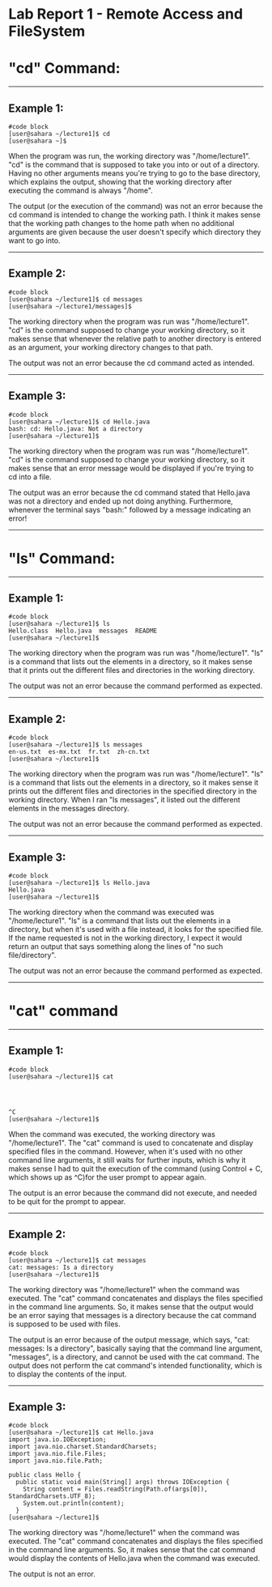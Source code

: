 # Lab Report 1 - Remote Access and FileSystem
# "cd" Command:
---
## Example 1:
```
#code block
[user@sahara ~/lecture1]$ cd
[user@sahara ~]$
```
When the program was run, the working directory was "/home/lecture1". "cd" is the command that is supposed to take you into or out of a directory.
Having no other arguments means you're trying to go to the base directory, which explains the output, showing that the working directory after executing the command is always "/home".

The output (or the execution of the command) was not an error because the cd command is intended to change the working path. I think it makes sense that the working path changes to the home path when no additional arguments are given
because the user doesn't specify which directory they want to go into.

---

## Example 2:
```
#code block
[user@sahara ~/lecture1]$ cd messages
[user@sahara ~/lecture1/messages]$
```
The working directory when the program was run was "/home/lecture1". "cd" is the command supposed to change your working directory, so it makes
sense that whenever the relative path to another directory is entered as an argument, your working directory changes to that path.

The output was not an error because the cd command acted as intended.

---

## Example 3:
```
#code block
[user@sahara ~/lecture1]$ cd Hello.java
bash: cd: Hello.java: Not a directory
[user@sahara ~/lecture1]$ 
```
The working directory when the program was run was "/home/lecture1". "cd" is the command supposed to change your working directory, so it makes
sense that an error message would be displayed if you're trying to cd into a file.

The output was an error because the cd command stated that Hello.java was not a directory and ended up not doing anything. Furthermore, whenever
the terminal says "bash:" followed by a message indicating an error!

---

# "ls" Command:

---

## Example 1:
```
#code block
[user@sahara ~/lecture1]$ ls
Hello.class  Hello.java  messages  README
[user@sahara ~/lecture1]$ 
```
The working directory when the program was run was "/home/lecture1". "ls" is a command that lists out the elements in a directory, so it makes sense
that it prints out the different files and directories in the working directory.

The output was not an error because the command performed as expected.

---

## Example 2:
```
#code block
[user@sahara ~/lecture1]$ ls messages
en-us.txt  es-mx.txt  fr.txt  zh-cn.txt
[user@sahara ~/lecture1]$ 
```
The working directory when the program was run was "/home/lecture1". "ls" is a command that lists out the elements in a directory, so it makes sense
it prints out the different files and directories in the specified directory in the working directory. When I ran "ls messages", it listed out the different elements in the messages directory.

The output was not an error because the command performed as expected.

---

## Example 3:
```
#code block
[user@sahara ~/lecture1]$ ls Hello.java
Hello.java
[user@sahara ~/lecture1]$ 
```
The working directory when the command was executed was "/home/lecture1". "ls" is a command that lists out the elements in a directory, but when it's used with a file instead, it looks for the specified file. If the name requested is not in the working directory, I expect it would return an output that says something along the lines of "no such file/directory".

The output was not an error because the command performed as expected.

---

# "cat" command

---

## Example 1:
```
#code block
[user@sahara ~/lecture1]$ cat




^C
[user@sahara ~/lecture1]$
```
When the command was executed, the working directory was "/home/lecture1". The "cat" command is used to concatenate and display specified files in the command. However, when it's used with no other command line arguments, it still waits for further inputs, which is why it makes sense I had to quit the execution of the command (using Control + C, which shows up as ^C)for the user prompt to appear again.

The output is an error because the command did not execute, and needed to be quit for the prompt to appear. 

---

## Example 2:
```
#code block
[user@sahara ~/lecture1]$ cat messages
cat: messages: Is a directory
[user@sahara ~/lecture1]$ 
```
The working directory was "/home/lecture1" when the command was executed. The "cat" command concatenates and displays the files specified in the command line arguments. So, it makes sense that the output would be an error saying that messages is a directory because the cat command is supposed to be used with files.

The output is an error because of the output message, which says, "cat: messages: Is a directory", basically saying that the command line argument, "messages", is a directory, and cannot be used with the cat command. The output does not perform the cat command's intended functionality, which is to display the contents of the input.

---

## Example 3:
```
#code block
[user@sahara ~/lecture1]$ cat Hello.java
import java.io.IOException;
import java.nio.charset.StandardCharsets;
import java.nio.file.Files;
import java.nio.file.Path;

public class Hello {
  public static void main(String[] args) throws IOException {
    String content = Files.readString(Path.of(args[0]), StandardCharsets.UTF_8);    
    System.out.println(content);
  }
[user@sahara ~/lecture1]$ 
```
The working directory was "/home/lecture1" when the command was executed. The "cat" command concatenates and displays the files specified in the command line arguments. So, it makes sense that the cat command would display the contents of Hello.java when the command was executed.

The output is not an error.




